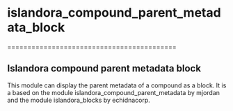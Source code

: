 # islandora_compound_parent_metadata_block
==========================================

## Islandora compound parent metadata block

This module can display the parent metadata of a compound as a block.
It is a based on the module islandora_compound_parent_metadata by mjordan and the module islandora_blocks by echidnacorp.
